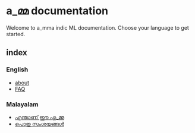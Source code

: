 # a_മ്മ documentation

Welcome to a_mma indic ML documentation. Choose your language to get started. 

## index

### English
* [about]()
* [FAQ]()


### Malayalam
* [എന്താണ് ഈ എ_മ്മ]()
* [പൊതു സംശയങ്ങള്‍]()